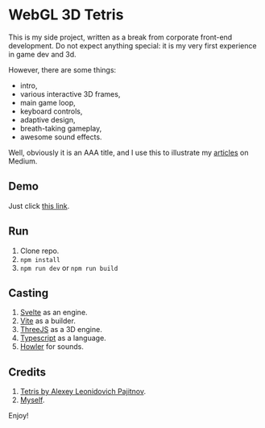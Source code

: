 # WebGL 3D Tetris

This is my side project, written as a break from corporate front-end development. Do not expect anything special: it is my very first experience in game dev and 3d.

However, there are some things:
- intro,
- various interactive 3D frames,
- main game loop,
- keyboard controls,
- adaptive design,
- breath-taking gameplay,
- awesome sound effects.

Well, obviously it is an AAA title, and I use this to illustrate my [articles](https://medium.com) on Medium. 

## Demo

Just click [this link]().

## Run

1. Clone repo.
2. `npm install`
3. `npm run dev` or `npm run build`

## Casting

1. [Svelte](https://svelte.dev) as an engine.
2. [Vite](https://vitejs.dev) as a builder.
3. [ThreeJS](https://threejs.org) as a 3D engine.
4. [Typescript](https://www.typescriptlang.org) as a language.
5. [Howler](https://howlerjs.com) for sounds.

## Credits

1. [Tetris by Alexey Leonidovich Pajitnov](https://en.wikipedia.org/wiki/Tetris).
2. [Myself](https://www.linkedin.com/in/oleksii-koshkin-2a293339/).

Enjoy!
